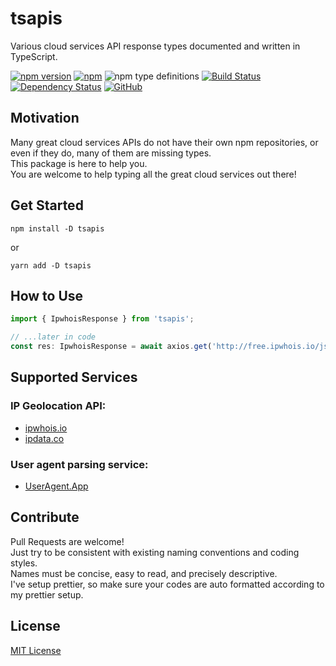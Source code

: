 # tsapis
Various cloud services API response types documented and written in TypeScript.  

[![npm version](https://badge.fury.io/js/tsapis.svg)](https://badge.fury.io/js/tsapis)
[![npm](https://img.shields.io/npm/dw/tsapis.svg)](https://www.npmjs.com/package/tsapis)
![npm type definitions](https://img.shields.io/npm/types/tsapis.svg)
[![Build Status](https://travis-ci.org/joonhocho/tsapis.svg?branch=master)](https://travis-ci.org/joonhocho/tsapis)
[![Dependency Status](https://david-dm.org/joonhocho/tsapis.svg)](https://david-dm.org/joonhocho/tsapis)
[![GitHub](https://img.shields.io/github/license/joonhocho/tsapis.svg)](https://github.com/joonhocho/tsapis/blob/master/LICENSE)

## Motivation
Many great cloud services APIs do not have their own npm repositories, or even if they do, many of them are missing types.  
This package is here to help you.  
You are welcome to help typing all the great cloud services out there!

## Get Started
```
npm install -D tsapis
```
or
```
yarn add -D tsapis
```

## How to Use
```typescript
import { IpwhoisResponse } from 'tsapis';

// ...later in code
const res: IpwhoisResponse = await axios.get('http://free.ipwhois.io/json/1.1.1.1').data;
```

## Supported Services

### IP Geolocation API:
 - [ipwhois.io](https://ipwhois.io)
 - [ipdata.co](https://ipdata.co)

### User agent parsing service:
 - [UserAgent.App](https://useragent.app/)

## Contribute
Pull Requests are welcome!  
Just try to be consistent with existing naming conventions and coding styles.  
Names must be concise, easy to read, and precisely descriptive.  
I've setup prettier, so make sure your codes are auto formatted according to my prettier setup.

## License
[MIT License](https://github.com/joonhocho/tsapis/blob/master/LICENSE)
